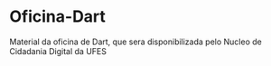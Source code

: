 # Oficina-Dart
Material da oficina de Dart, que sera disponibilizada pelo Nucleo de Cidadania  Digital da UFES
